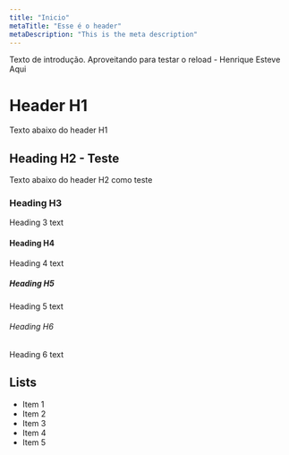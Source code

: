 ```yaml
---
title: "Inicio"
metaTitle: "Esse é o header"
metaDescription: "This is the meta description"
---
```


Texto de introdução. Aproveitando para testar o reload - Henrique Esteve Aqui

# Header H1
Texto abaixo do header H1

## Heading H2 - Teste
Texto abaixo do header H2 como teste

### Heading H3
Heading 3 text

#### Heading H4
Heading 4 text

##### Heading H5
Heading 5 text

###### Heading H6
Heading 6 text

## Lists
- Item 1
- Item 2
- Item 3
- Item 4
- Item 5
